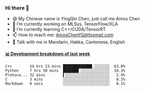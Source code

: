 ### Hi there 👋
- 😄 My Chinese name is YingQin Chen, just call me Amos Chen
- 🔭 I’m currently working on MLSys, TensorFlow/XLA
- 🌱 I’m currently learning C++/CUDA/TensorRT
- 📫 How to reach me: AmosChenYQ@foxmail.com
- 💬 Talk with me in Mandarin, Hakka, Cantonese, English

<!-- waka-box start -->
#### <a href="https://gist.github.com/becb911736b10de673d72f2a472b1e52" target="_blank">📊 Development breakdown of last week</a>
```text
C++        14 hrs 23 mins █████████████▏░░░░░░░  63.0%
Python     7 hrs 50 mins  ███████▏░░░░░░░░░░░░░  34.3%
Protoco... 32 mins        ▍░░░░░░░░░░░░░░░░░░░░   2.4%
C          3 mins         ░░░░░░░░░░░░░░░░░░░░░   0.3%
Markdown   0 secs         ░░░░░░░░░░░░░░░░░░░░░   0.1%
```
<!-- waka-box end -->


<!--
**AmosChenYQ/AmosChenYQ** is a ✨ _special_ ✨ repository because its `README.md` (this file) appears on your GitHub profile.

Here are some ideas to get you started:

- 🔭 I’m currently working on 
- 🌱 I’m currently learning ...
- 👯 I’m looking to collaborate on ...
- 🤔 I’m looking for help with ...
- 📫 How to reach me: AmosChenYQ@foxmail.com
- 😄 Pronouns: ...
- ⚡ Fun fact: ...
-->
